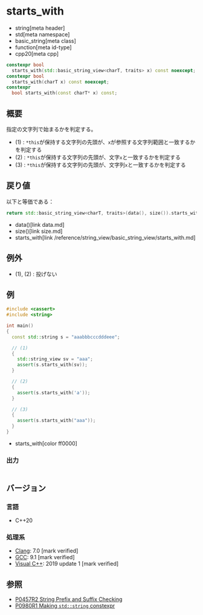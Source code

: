 # starts_with
* string[meta header]
* std[meta namespace]
* basic_string[meta class]
* function[meta id-type]
* cpp20[meta cpp]

```cpp
constexpr bool
  starts_with(std::basic_string_view<charT, traits> x) const noexcept; // (1) C++20
constexpr bool
  starts_with(charT x) const noexcept;                                 // (2) C++20
constexpr
  bool starts_with(const charT* x) const;                              // (3) C++20
```

## 概要
指定の文字列で始まるかを判定する。

- (1) : `*this`が保持する文字列の先頭が、`x`が参照する文字列範囲と一致するかを判定する
- (2) : `*this`が保持する文字列の先頭が、文字`x`と一致するかを判定する
- (3) : `*this`が保持する文字列の先頭が、文字列`x`と一致するかを判定する


## 戻り値
以下と等価である：

```cpp
return std::basic_string_view<charT, traits>(data(), size()).starts_with(x);
```
* data()[link data.md]
* size()[link size.md]
* starts_with[link /reference/string_view/basic_string_view/starts_with.md]


## 例外
- (1), (2) : 投げない


## 例
```cpp example
#include <cassert>
#include <string>

int main()
{
  const std::string s = "aaabbbcccdddeee";

  // (1)
  {
    std::string_view sv = "aaa";
    assert(s.starts_with(sv));
  }

  // (2)
  {
    assert(s.starts_with('a'));
  }

  // (3)
  {
    assert(s.starts_with("aaa"));
  }
}
```
* starts_with[color ff0000]

### 出力
```
```

## バージョン
### 言語
- C++20

### 処理系
- [Clang](/implementation.md#clang): 7.0 [mark verified]
- [GCC](/implementation.md#gcc): 9.1 [mark verified]
- [Visual C++](/implementation.md#visual_cpp): 2019 update 1 [mark verified]

## 参照
- [P0457R2 String Prefix and Suffix Checking](http://www.open-std.org/jtc1/sc22/wg21/docs/papers/2017/p0457r2.html)
- [P0980R1 Making `std::string` constexpr](https://www.open-std.org/jtc1/sc22/wg21/docs/papers/2019/p0980r1.pdf)
